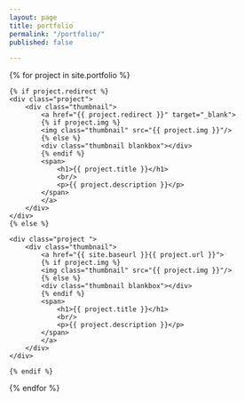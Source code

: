 ```yaml
---
layout: page
title: portfolio
permalink: "/portfolio/"
published: false

---
```

{% for project in site.portfolio %}

    {% if project.redirect %}
    <div class="project">
        <div class="thumbnail">
            <a href="{{ project.redirect }}" target="_blank">
            {% if project.img %}
            <img class="thumbnail" src="{{ project.img }}"/>
            {% else %}
            <div class="thumbnail blankbox"></div>
            {% endif %}    
            <span>
                <h1>{{ project.title }}</h1>
                <br/>
                <p>{{ project.description }}</p>
            </span>
            </a>
        </div>
    </div>
    {% else %}

    <div class="project ">
        <div class="thumbnail">
            <a href="{{ site.baseurl }}{{ project.url }}">
            {% if project.img %}
            <img class="thumbnail" src="{{ project.img }}"/>
            {% else %}
            <div class="thumbnail blankbox"></div>
            {% endif %}    
            <span>
                <h1>{{ project.title }}</h1>
                <br/>
                <p>{{ project.description }}</p>
            </span>
            </a>
        </div>
    </div>

    {% endif %}

{% endfor %}